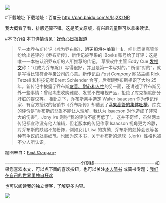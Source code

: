 ![](http://www.qdaily.com/system/articles/articleshows/7652/medium/7652.jpg?1427086760)

#下载地址
下载地址：百度云
http://pan.baidu.com/s/1sj2XzNR

我大概看了看，排版还算不错。这是英文原版，有兴趣的童鞋可以拿来读读。

#本书介绍
本书详情请见：[好奇心日报报道](http://www.qdaily.com/display/articles/7652.html)


>另一本乔布斯传记《成为乔布斯》，[明天即将在美国上市](http://www.qdaily.com/display/articles/7640.html)。相比苹果高管纷纷给出差评的《乔布斯传》，新传记被苹果的 iBooks 账号给了好评：这是唯一一本被认识乔布斯的人所推荐的传记。
苹果软件主管 Eddy Cue [发推文](https://twitter.com/cue/status/577495428696043520)称：“（《成为乔布斯》）写得很好，并且是第一本写对的。”
所谓“对的”，就是写得比较符合苹果公司的心意。新传记由 *Fast Company* 网站主编 Rick Tetzeli 和科技记者 Brent Schlender 合写，后者跟乔布斯相识了大约 25 年。新传记中披露了乔布斯[友善、耐心和人性](http://www.fastcompany.com/3042432/the-steve-jobs-you-didnt-know-kind-patient-and-human)的另一面，还讲述了乔布斯另外一些事情：曾经考虑收购雅虎、发誓不做电视产品，拒绝了库克捐献部分肝脏的提议等。
相比之下，乔布斯亲手选定 Walter Isaacson 作为传记作家、有官方授权的畅销书《乔布斯传》却遭到了[苹果高管的集体吐槽](http://www.nytimes.com/2015/03/23/business/media/apple-opens-up-to-praise-new-book-on-steve-jobs-and-criticize-an-old-one.html?ref=business)。库克的评价是“乔布斯的形象不能让人理解，我认为 Isaacson 对他造成了非常大的伤害”，Jony Ive 则称“我的评价不能再低了”。
这并不奇怪，虽然两本传记都宣称没有他人编辑，但老版本的传记作家 Isaacson 视角更为冷静，对乔布斯的缺陷不加粉饰，例如女儿 Lisa 的执拗、乔布斯的翘掉会议等各种有争议的处事细节。也因为这本书，关于乔布斯的混球（Jerk）性格也被不少人所认识。

题图来自：[Fast Company](http://www.fastcompany.com/3043628/tim-cook-tried-to-offer-steve-jobs-a-portion-of-his-liver-jobs-refused) 

--------------------------------------分割线------------------------------
如果您喜欢本文，可以点下面的喜欢按钮，也可以关注[本人简书](http://www.jianshu.com/users/1c26e9e36267/latest_articles)
或简书专题：[我们在自己的世界里独自狂欢](http://www.jianshu.com/collection/7b424559990a)

也可以阅读我的独立博客，了解更多内容。

[![](http://hktkdy.qiniudn.com/slogan.jpg)](http://hktkdy.com)




